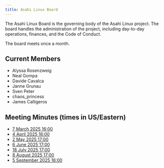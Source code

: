 ```yaml
---
title: Asahi Linux Board
---
```


The Asahi Linux Board is the governing body of the Asahi Linux project. The board
handles the administration of the project, including day-to-day operations, finances,
and the Code of Conduct.

The board meets once a month.

## Current Members
- Alyssa Rosenzweig
- Neal Gompa
- Davide Cavalca
- Janne Grunau
- Sven Peter
- chaos_princess
- James Calligeros

## Meeting Minutes (times in US/Eastern)
- [7 March 2025 16:00](minutes/20250307.md)
- [4 April 2025 16:00](minutes/20250404.md)
- [2 May 2025 17:00](minutes/20250502.md)
- [6 June 2025 17:00](minutes/20250606.md)
- [18 July 2025 17:00](minutes/20250718.md)
- [8 August 2025 17:00](minutes/20250808.md)
- [5 September 2025 16:00](minutes/20250905.md)
